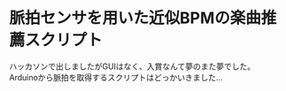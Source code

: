 # 脈拍センサを用いた近似BPMの楽曲推薦スクリプト  
ハッカソンで出しましたがGUIはなく、入賞なんて夢のまた夢でした。  
Arduinoから脈拍を取得するスクリプトはどっかいきました...  
